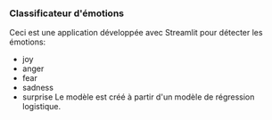 ### Classificateur d'émotions

Ceci est une application développée avec Streamlit pour détecter les émotions:
- joy
- anger
- fear
- sadness
- surprise
Le modèle est créé à partir d'un modèle de régression logistique.
